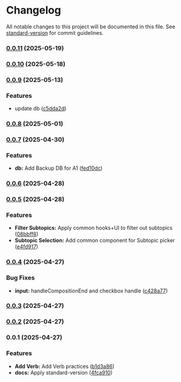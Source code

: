 # Changelog

All notable changes to this project will be documented in this file. See [standard-version](https://github.com/conventional-changelog/standard-version) for commit guidelines.

### [0.0.11](https://github.com/Jun0S2/devoca/compare/v0.0.10...v0.0.11) (2025-05-19)

### [0.0.10](https://github.com/Jun0S2/devoca/compare/v0.0.9...v0.0.10) (2025-05-18)

### [0.0.9](https://github.com/Jun0S2/devoca/compare/v0.0.8...v0.0.9) (2025-05-13)


### Features

* update db ([c5dda2d](https://github.com/Jun0S2/devoca/commit/c5dda2df1ce1b98935247e4d5bcf5c4ddca274be))

### [0.0.8](https://github.com/Jun0S2/devoca/compare/v0.0.7...v0.0.8) (2025-05-01)

### [0.0.7](https://github.com/Jun0S2/devoca/compare/v0.0.6...v0.0.7) (2025-04-30)


### Features

* **db:** Add Backup DB for A1 ([fed10dc](https://github.com/Jun0S2/devoca/commit/fed10dc1e9beb9ca5e0bf2007317ea21fdbb537f))

### [0.0.6](https://github.com/Jun0S2/devoca/compare/v0.0.5...v0.0.6) (2025-04-28)

### [0.0.5](https://github.com/Jun0S2/devoca/compare/v0.0.4...v0.0.5) (2025-04-28)


### Features

* **Filter Subtopics:** Apply common hooks+UI to filter out subtopics ([08bbff8](https://github.com/Jun0S2/devoca/commit/08bbff83694e591c7639ebd31ffe2df98951f3ac))
* **Subtopic Selection:** Add common component for Subtopic picker ([e4fd917](https://github.com/Jun0S2/devoca/commit/e4fd91793e744069e5ae96d7a08371c94bae2e07))

### [0.0.4](https://github.com/Jun0S2/devoca/compare/v0.0.3...v0.0.4) (2025-04-27)


### Bug Fixes

* **input:** handleCompositionEnd and checkbox handle ([c428a77](https://github.com/Jun0S2/devoca/commit/c428a7721e3f08a03e23fb0ebf7ce65ad01f3b36))

### [0.0.3](https://github.com/Jun0S2/devoca/compare/v0.0.2...v0.0.3) (2025-04-27)

### [0.0.2](https://github.com/Jun0S2/devoca/compare/v0.0.1...v0.0.2) (2025-04-27)

### 0.0.1 (2025-04-27)


### Features

* **Add Verb:** Add Verb practices ([b1d3a86](https://github.com/Jun0S2/devoca/commit/b1d3a8605ad4117621ff1cbb35871017dfcf49a0))
* **docs:** Apply standard-version ([4fca910](https://github.com/Jun0S2/devoca/commit/4fca910a3b9c047f6d3dec7e4d7cc8954277a9ad))
